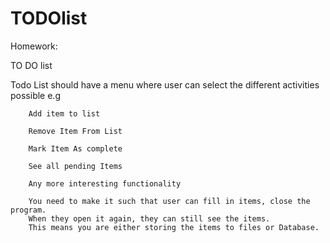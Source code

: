 # TODOlist

Homework:

TO DO list

Todo List should have a menu where user can select the different activities possible e.g
        
        Add item to list
        
        Remove Item From List
        
        Mark Item As complete
        
        See all pending Items
        
        Any more interesting functionality
        
        You need to make it such that user can fill in items, close the program.
        When they open it again, they can still see the items.
        This means you are either storing the items to files or Database.
